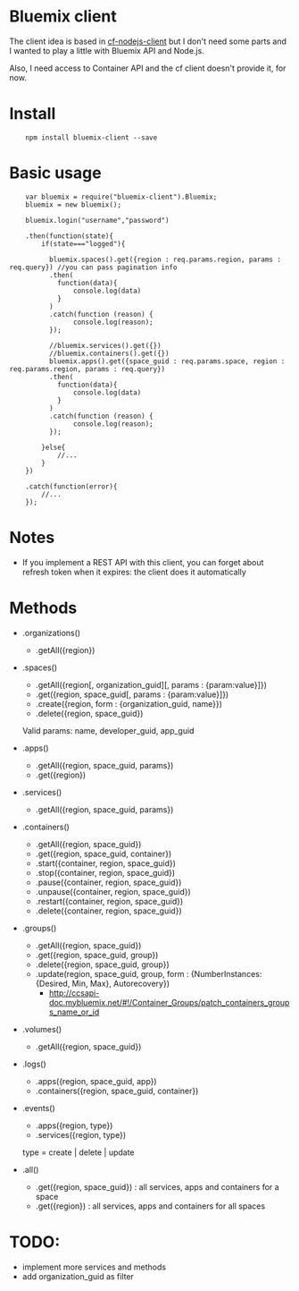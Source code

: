 # Bluemix client

The client idea is based in [cf-nodejs-client](https://www.npmjs.com/package/cf-nodejs-client) but I don't need some parts and I wanted to play a little with Bluemix API and Node.js.

Also, I need access to Container API and the cf client doesn't provide it, for now.

# Install

		npm install bluemix-client --save

# Basic usage

		var bluemix = require("bluemix-client").Bluemix;
		bluemix = new bluemix();

		bluemix.login("username","password")

		.then(function(state){
			if(state==="logged"){
				
		      bluemix.spaces().get({region : req.params.region, params : req.query}) //you can pass pagination info
		      .then(
		        function(data){
		            console.log(data)
		        }
		      )  
		      .catch(function (reason) {
		            console.log(reason);
		      });
		      
		      //bluemix.services().get({})
		      //bluemix.containers().get({})
		      bluemix.apps().get({space_guid : req.params.space, region : req.params.region, params : req.query})
		      .then(
		        function(data){
		            console.log(data)
		        }
		      )  
		      .catch(function (reason) {
		            console.log(reason);
		      });

			}else{
				//...
			}
		})

		.catch(function(error){
			//...
		});

# Notes

* If you implement a REST API with this client, you can forget about refresh token when it expires: the client does it automatically

# Methods

* .organizations()

	* .getAll({region})

* .spaces()

	* .getAll({region[, organization_guid][, params : {param:value}]})
	* .get({region, space_guid[, params : {param:value}]})
	* .create({region, form : {organization_guid, name}})
	* .delete({region, space_guid})

	Valid params: name, developer_guid, app_guid

* .apps()

	* .getAll({region, space_guid, params})
	* .get({region})

* .services()

	* .getAll({region, space_guid, params})

* .containers()

	* .getAll({region, space_guid})
	* .get({region, space_guid, container})
	* .start({container, region, space_guid}) 
	* .stop({container, region, space_guid})
	* .pause({container, region, space_guid})
	* .unpause({container, region, space_guid})
	* .restart({container, region, space_guid})
	* .delete({container, region, space_guid})

* .groups()

	* .getAll({region, space_guid})
	* .get({region, space_guid, group})
	* .delete({region, space_guid, group})
	* .update(region, space_guid, group, form : {NumberInstances: {Desired, Min, Max}, Autorecovery}) 
		- http://ccsapi-doc.mybluemix.net/#!/Container_Groups/patch_containers_groups_name_or_id

* .volumes()

	* .getAll({region, space_guid})

* .logs()

	* .apps({region, space_guid, app})
	* .containers({region, space_guid, container})

* .events()

	* .apps({region, type})
	* .services({region, type})

	type = create | delete | update

* .all()

    * .get({region, space_guid}) : all services, apps and containers for a space
    * .get({region}) : all services, apps and containers for all spaces



# TODO:
- implement more services and methods
- add organization_guid as filter